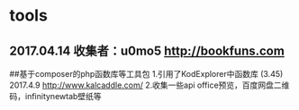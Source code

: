 # tools
## 2017.04.14  收集者：u0mo5    http://bookfuns.com
##基于composer的php函数库等工具包
1.引用了KodExplorer中函数库    (3.45) 2017.4.9   http://www.kalcaddle.com/
2.收集一些api office预览，百度网盘二维码，infinitynewtab壁纸等
